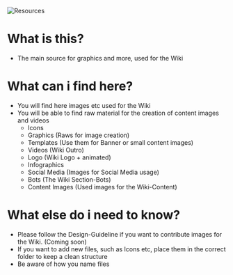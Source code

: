 ![Resources](https://user-images.githubusercontent.com/90569726/156610093-16b5ca16-8ef2-4cd1-9068-97f6817d83b3.png)

# What is this?
  - The main source for graphics and more, used for the Wiki


# What can i find here?
  - You will find here images etc used for the Wiki
  - You will be able to find raw material for the creation of content images and videos
    - Icons
    - Graphics (Raws for image creation)
    - Templates (Use them for Banner or small content images)
    - Videos (Wiki Outro)
    - Logo (Wiki Logo + animated)
    - Infographics
    - Social Media (Images for Social Media usage)
    - Bots (The Wiki Section-Bots)
    - Content Images (Used images for the Wiki-Content)


# What else do i need to know?
  - Please follow the Design-Guideline if you want to contribute images for the Wiki. (Coming soon)
  - If you want to add new files, such as Icons etc, place them in the correct folder to keep a clean structure
  - Be aware of how you name files
